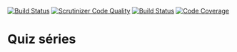 [![Build Status](https://travis-ci.org/ombrodrigo/quiz-serie.svg?branch=master)](https://travis-ci.org/ombrodrigo/quiz-serie)
[![Scrutinizer Code Quality](https://scrutinizer-ci.com/g/ombrodrigo/quiz-serie/badges/quality-score.png?b=master)](https://scrutinizer-ci.com/g/ombrodrigo/quiz-serie/?branch=master)
[![Build Status](https://scrutinizer-ci.com/g/ombrodrigo/quiz-serie/badges/build.png?b=master)](https://scrutinizer-ci.com/g/ombrodrigo/quiz-serie/build-status/master)
[![Code Coverage](https://scrutinizer-ci.com/g/ombrodrigo/quiz-serie/badges/coverage.png?b=master)](https://scrutinizer-ci.com/g/ombrodrigo/quiz-serie/?branch=master)


# Quiz séries
